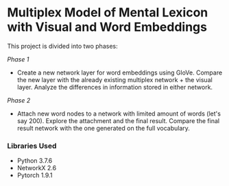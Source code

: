 # Multiplex Model of Mental Lexicon with Visual and Word Embeddings

This project is divided into two phases:

*Phase 1*
- Create a new network layer for word embeddings using GloVe. Compare the new layer with the already existing multiplex network + the visual layer. Analyze the differences in information stored in either network. 

*Phase 2*
- Attach new word nodes to a network with limited amount of words (let's say 200). Explore the attachment and the final result. Compare the final result network with the one generated on the full vocabulary.   
	

### Libraries Used

- Python 3.7.6
- NetworkX 2.6
- Pytorch 1.9.1

 


